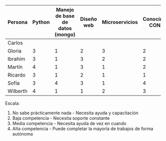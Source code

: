 
| Persona  | Python | Manejo de base de datos (mongo) | Diseño web | Microservicios | Conocimiento CONAFE |
| -------- | ------ | ------------------------------- | ---------- | -------------- | ------------------- |
| Carlos   |        |                                 |            |                |                     |
| Gloria   | 3      | 1                               | 2          | 3              | 2                   |
| Ibrahím  | 3      | 1                               | 3          | 2              | 2                   |
| Martín   | 4      | 1                               | 3          | 1              | 2                   |
| Ricardo  | 3      | 1                               | 2          | 1              | 1                   |
| Sofía    | 3      | 4                               | 3          | 1              | 4                   |
| Wilberth | 4      | 1                               | 1          | 2              | 3                   |
Escala:
1. No sabe prácticamente nada - Necesita ayuda y capacitación
2. Baja competencia - Necesita soporte constante
3. Media competencia - Necesita ayuda de vez en cuando
4. Alta competencia - Puede completar la mayoría de trabajos de forma autónoma